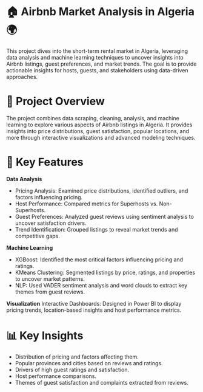 # 🏠 Airbnb Market Analysis in Algeria 🌍

This project dives into the short-term rental market in Algeria, leveraging data analysis and machine learning techniques to uncover insights into Airbnb listings, guest preferences, and market trends. The goal is to provide actionable insights for hosts, guests, and stakeholders using data-driven approaches.

# 📌 Project Overview
The project combines data scraping, cleaning, analysis, and machine learning to explore various aspects of Airbnb listings in Algeria. It provides insights into price distributions, guest satisfaction, popular locations, and more through interactive visualizations and advanced modeling techniques.

# 🚀 Key Features
**Data Analysis**
* Pricing Analysis: Examined price distributions, identified outliers, and factors influencing pricing.
* Host Performance: Compared metrics for Superhosts vs. Non-Superhosts.
* Guest Preferences: Analyzed guest reviews using sentiment analysis to uncover satisfaction drivers.
* Trend Identification: Grouped listings to reveal market trends and competitive gaps.
  
**Machine Learning**
* XGBoost: Identified the most critical factors influencing pricing and ratings.
* KMeans Clustering: Segmented listings by price, ratings, and properties to uncover market patterns.
* NLP: Used VADER sentiment analysis and word clouds to extract key themes from guest reviews.
  
**Visualization**
Interactive Dashboards: Designed in Power BI to display pricing trends, location-based insights and host performance metrics.
  
# 📊 Key Insights
* Distribution of pricing and factors affecting them.
* Popular provinces and cities based on reviews and ratings.
* Drivers of high guest ratings and satisfaction.
* Host performance comparisons.
* Themes of guest satisfaction and complaints extracted from reviews.
